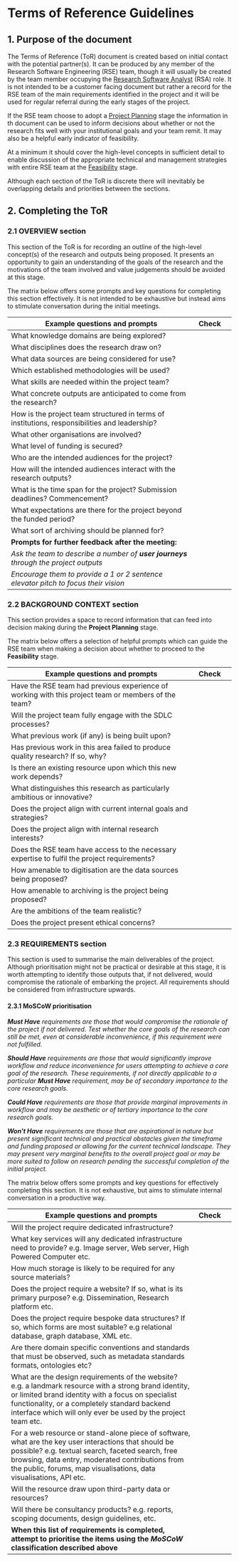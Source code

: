 # Terms of Reference Guidelines
## 1. Purpose of the document
The Terms of Reference (ToR) document is created based on initial contact with the potential partner(s). It can be produced by any member of the Research Software Engineering (RSE) team, though it will usually be created by the team member occupying the [Research Software Analyst](https://github.com/kingsdigitallab/sdlc-for-rse/blob/master/RSE_Roles/Research_Software_Analyst.md) (RSA) role. It is not intended to be a customer facing document but rather a record for the RSE team of the main requirements identified in the project and it will be used for regular referral during the early stages of the project.

If the RSE team choose to adopt a [Project Planning](https://github.com/kingsdigitallab/sdlc-for-rse/blob/master/Glossary_of_terms.md/#project-planning) stage the information in th document can be used to inform decisions about whether or not the research fits well with your institutional goals and your team remit. It may also be a helpful early indicator of feasibility.

At a minimum it should cover the high-level concepts in sufficient detail to enable discussion of the appropriate technical and management strategies with entire RSE team at the [Feasibility](https://github.com/kingsdigitallab/sdlc-for-rse/blob/master/Document_guidance/B2_Feasibility_guidance.md) stage.

Although each section of the ToR is discrete there will inevitably be overlapping details and priorities between the sections.

## 2. Completing the ToR

### 2.1 OVERVIEW section

This section of the ToR is for recording an outline of the high-level concept(s) of the research and outputs being proposed. It presents an opportunity to gain an understanding of the goals of the research and the motivations of the team involved and value judgements should be avoided at this stage.

The matrix below offers some prompts and key questions for completing this section effectively. It is not intended to be exhaustive but instead aims to stimulate conversation during the initial meetings.

|**Example questions and prompts**| **Check**  ||
|--|--|--|
|What knowledge domains are being explored?
|What disciplines does the research draw on?
|What data sources are being considered for use?
|Which established methodologies will be used?
|What skills are needed within the project team?
|What concrete outputs are anticipated to come from the research?
|How is the project team structured in terms of institutions, responsibilities and leadership?
|What other organisations are involved?
|What level of funding is secured?
|Who are the intended audiences for the project?
|How will the intended audiences interact with the research outputs?
|What is the time span for the project? Submission deadlines? Commencement?
|What expectations are there for the project beyond the funded period?
|What sort of archiving should be planned for?
|**Prompts for further feedback after the meeting:**
|*Ask the team to describe a number of **user journeys** through the project outputs*
|*Encourage them to provide a 1 or 2 sentence elevator pitch to focus their vision*

### 2.2 BACKGROUND CONTEXT section

This section provides a space to record information that can feed into decision making during the **Project Planning** stage.

The matrix below offers a selection of helpful prompts which can guide the RSE team when making a decision about whether to proceed to the **Feasibility** stage.

|**Example questions and prompts**| **Check**  ||
|--|--|--|
|Have the RSE team had previous experience of working with this project team or members of the team?
|Will the project team fully engage with the SDLC processes?
|What previous work (if any) is being built upon?
|Has previous work in this area failed to produce quality research? If so, why?
|Is there an existing resource upon which this new work depends?
|What distinguishes this research as particularly ambitious or innovative?
|Does the project align with current internal goals and strategies?
|Does the project align with internal research interests?
|Does the RSE team have access to the necessary expertise to fulfil the project requirements?
|How amenable to digitisation are the data sources being proposed?
|How amenable to archiving is the project being proposed?
|Are the ambitions of the team realistic?
|Does the project present ethical concerns?

### 2.3 REQUIREMENTS section

This section is used to summarise the main deliverables of the project. Although prioritisation might not be practical or desirable at this stage, it is worth attempting to identify those outputs that, if not delivered, would compromise the rationale of embarking the project. *All* requirements should be considered from infrastructure upwards.

#### 2.3.1 MoSCoW prioritisation
_**Must Have** requirements are those that would compromise the rationale of the project if not delivered. Test whether the core goals of the research can still be met, even at considerable inconvenience, if this requirement were not fulfilled._

_**Should Have** requirements are those that would significantly improve workflow and reduce inconvenience for users attempting to achieve a core goal of the research. These requirements, if not directly applicable to a particular **Must Have** requirement, may be of secondary importance to the core research goals._

_**Could Have** requirements are those that provide marginal improvements in workflow and may be aesthetic or of tertiary importance to the core research goals._

_**Won't Have** requirements are those that are aspirational in nature but present significant technical and practical obstacles given the timeframe and funding proposed or allowing for the current technical landscape. They may present very marginal benefits to the overall project goal or may be more suited to follow on research pending the successful completion of the initial project._

The matrix below offers some prompts and key questions for effectively completing this section. It is not exhaustive, but aims to stimulate internal conversation in a productive way.

|**Example questions and prompts**| **Check**  ||
|--|--|--|
|Will the project require dedicated infrastructure?
|What key services will any dedicated infrastructure need to provide? e.g. Image server, Web server, High Powered Computer etc.
|How much storage is likely to be required for any source materials?
|Does the project require a website? If so, what is its primary purpose? e.g. Dissemination, Research platform etc.
|Does the project require bespoke data structures? If so, which forms are most suitable? e.g relational database, graph database, XML etc.
|Are there domain specific conventions and standards that must be observed, such as metadata standards formats, ontologies etc?
|What are the design requirements of the website? e.g. a landmark resource with a strong brand identity, or limited brand identity with a focus on specialist functionality, or a completely standard backend interface which will only ever be used by the project team etc.
|For a web resource or stand-alone piece of software, what are the key user interactions that should be possible? e.g. textual search, faceted search, free browsing, data entry, moderated contributions from the public, forums, map visualisations, data visualisations, API etc.
|Will the resource draw upon third-party data or resources?
|Will there be consultancy products? e.g. reports, scoping documents, design guidelines, etc.
|**When this list of requirements is completed, attempt to prioritise the items using the _MoSCoW_ classification described above** 

##
<!--stackedit_data:
eyJwcm9wZXJ0aWVzIjoidGl0bGU6IFRlcm1zIG9mIFJlZmVyZW
5jZSBHdWlkYW5jZVxuYXV0aG9yOiBOZWlsIEpha2VtYW5cbmRh
dGU6ICcyMDE4LTExLTI4J1xuIiwiaGlzdG9yeSI6Wy0xNDYyMD
g5MzI2LDExNDc4MjUwNF19
-->